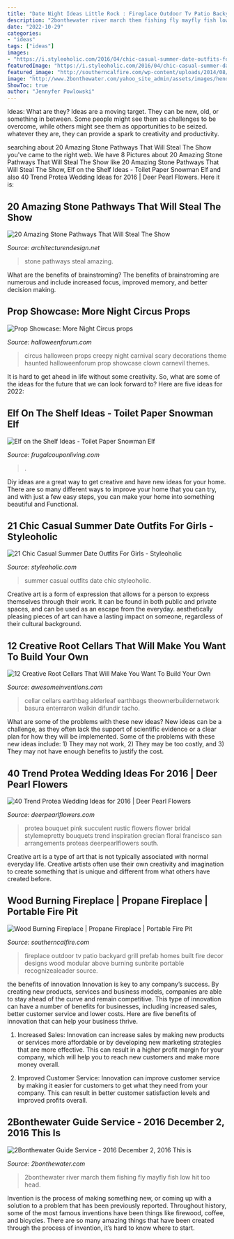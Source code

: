```yaml
---
title: "Date Night Ideas Little Rock : Fireplace Outdoor Tv Patio Backyard Grill Prefab Homes Built Fire Decor Designs Wood Modular Above Burning Sunbrite Portable Recognizealeader Source"
description: "2bonthewater river march them fishing fly mayfly fish low hit too head"
date: "2022-10-29"
categories:
- "ideas"
tags: ["ideas"]
images:
- "https://i.styleoholic.com/2016/04/chic-casual-summer-date-outfits-for-girls-5.jpg"
featuredImage: "https://i.styleoholic.com/2016/04/chic-casual-summer-date-outfits-for-girls-5.jpg"
featured_image: "http://southerncalfire.com/wp-content/uploads/2014/08/spec7.jpg"
image: "http://www.2bonthewater.com/yahoo_site_admin/assets/images/hendo_rod.10462822_std.jpg"
ShowToc: true
author: "Jennyfer Powlowski"
---
```



Ideas: What are they?
Ideas are a moving target. They can be new, old, or something in between. Some people might see them as challenges to be overcome, while others might see them as opportunities to be seized. whatever they are, they can provide a spark to creativity and productivity.

	

		
searching about 20 Amazing Stone Pathways That Will Steal The Show you've came to the right web. We have 8 Pictures about 20 Amazing Stone Pathways That Will Steal The Show like 20 Amazing Stone Pathways That Will Steal The Show, Elf on the Shelf Ideas - Toilet Paper Snowman Elf and also 40 Trend Protea Wedding Ideas for 2016 | Deer Pearl Flowers. Here it is:
		
    
## 20 Amazing Stone Pathways That Will Steal The Show

<img loading=lazy src="https://cdn.architecturendesign.net/wp-content/uploads/2016/04/AD-Amazing-Stone-Pathways-That-Will-Steal-The-Show-21.jpg" onerror="this.onerror=null;this.src='https://tse3.mm.bing.net/th?id=OIP.JBWgrr_X_LdLcW7GqD6dOgHaJ5&amp;pid=15.1';" alt="20 Amazing Stone Pathways That Will Steal The Show">

_Source: architecturendesign.net_

>stone pathways steal amazing. 

	

What are the benefits of brainstroming?
The benefits of brainstroming are numerous and include increased focus, improved memory, and better decision making.

    
## Prop Showcase: More Night Circus Props

<img loading=lazy src="https://farm6.staticflickr.com/5596/15310805591_c0d3fcff14_b.jpg" onerror="this.onerror=null;this.src='https://tse2.mm.bing.net/th?id=OIP.kOs9Ibtim6Q476R61Gx7KAHaLH&amp;pid=15.1';" alt="Prop Showcase: More Night Circus props">

_Source: halloweenforum.com_

>circus halloween props creepy night carnival scary decorations theme haunted halloweenforum prop showcase clown carnevil themes. 

	

It is hard to get ahead in life without some creativity. So, what are some of the ideas for the future that we can look forward to? Here are five ideas for 2022: 

    
## Elf On The Shelf Ideas - Toilet Paper Snowman Elf

<img loading=lazy src="https://www.frugalcouponliving.com/wp-content/uploads/2014/11/TP-Snowman-Elf-on-the-shelf-ideas-frugal-coupon-living.jpg" onerror="this.onerror=null;this.src='https://tse2.mm.bing.net/th?id=OIP.GryHoLz8Gn0WH0Uu92pykgHaLH&amp;pid=15.1';" alt="Elf on the Shelf Ideas - Toilet Paper Snowman Elf">

_Source: frugalcouponliving.com_

>. 

	

Diy ideas are a great way to get creative and have new ideas for your home. There are so many different ways to improve your home that you can try, and with just a few easy steps, you can make your home into something beautiful and Functional.

    
## 21 Chic Casual Summer Date Outfits For Girls - Styleoholic

<img loading=lazy src="https://i.styleoholic.com/2016/04/chic-casual-summer-date-outfits-for-girls-5.jpg" onerror="this.onerror=null;this.src='https://tse3.mm.bing.net/th?id=OIP.HoU-KgGiu9CkFJFMi9xFRAHaLH&amp;pid=15.1';" alt="21 Chic Casual Summer Date Outfits For Girls - Styleoholic">

_Source: styleoholic.com_

>summer casual outfits date chic styleoholic. 

	

Creative art is a form of expression that allows for a person to express themselves through their work. It can be found in both public and private spaces, and can be used as an escape from the everyday. aesthetically pleasing pieces of art can have a lasting impact on someone, regardless of their cultural background.

    
## 12 Creative Root Cellars That Will Make You Want To Build Your Own

<img loading=lazy src="https://www.awesomeinventions.com/wp-content/uploads/2016/02/root-cellar-bag.jpg" onerror="this.onerror=null;this.src='https://tse1.mm.bing.net/th?id=OIP.FVzHVXsNWDi1lGYUVlEqcQHaJ8&amp;pid=15.1';" alt="12 Creative Root Cellars That Will Make You Want To Build Your Own">

_Source: awesomeinventions.com_

>cellar cellars earthbag alderleaf earthbags theownerbuildernetwork basura enterraron walkin difundir tacho. 

	

What are some of the problems with these new ideas?
New ideas can be a challenge, as they often lack the support of scientific evidence or a clear plan for how they will be implemented. Some of the problems with these new ideas include: 1) They may not work, 2) They may be too costly, and 3) They may not have enough benefits to justify the cost.

    
## 40 Trend Protea Wedding Ideas For 2016 | Deer Pearl Flowers

<img loading=lazy src="http://www.deerpearlflowers.com/wp-content/uploads/2015/12/rustic-succulent-and-pink-protea-wedding-bouquet.jpg" onerror="this.onerror=null;this.src='https://tse2.mm.bing.net/th?id=OIP.Od9BcQPbx6Sz2EG3cr5crwHaLH&amp;pid=15.1';" alt="40 Trend Protea Wedding Ideas for 2016 | Deer Pearl Flowers">

_Source: deerpearlflowers.com_

>protea bouquet pink succulent rustic flowers flower bridal stylemepretty bouquets trend inspiration grecian floral francisco san arrangements proteas deerpearlflowers south. 

	

Creative art is a type of art that is not typically associated with normal everyday life. Creative artists often use their own creativity and imagination to create something that is unique and different from what others have created before.

    
## Wood Burning Fireplace | Propane Fireplace | Portable Fire Pit

<img loading=lazy src="http://southerncalfire.com/wp-content/uploads/2014/08/spec7.jpg" onerror="this.onerror=null;this.src='https://tse2.mm.bing.net/th?id=OIP.MRmQOSu91hZXvBv82qp1GgHaE7&amp;pid=15.1';" alt="Wood Burning Fireplace | Propane Fireplace | Portable Fire Pit">

_Source: southerncalfire.com_

>fireplace outdoor tv patio backyard grill prefab homes built fire decor designs wood modular above burning sunbrite portable recognizealeader source. 

	

the benefits of innovation
Innovation is key to any company’s success. By creating new products, services and business models, companies are able to stay ahead of the curve and remain competitive. This type of innovation can have a number of benefits for businesses, including increased sales, better customer service and lower costs. Here are five benefits of innovation that can help your business thrive.
1. Increased Sales: Innovation can increase sales by making new products or services more affordable or by developing new marketing strategies that are more effective. This can result in a higher profit margin for your company, which will help you to reach new customers and make more money overall.

2. Improved Customer Service: Innovation can improve customer service by making it easier for customers to get what they need from your company. This can result in better customer satisfaction levels and improved profits overall.


    
## 2Bonthewater Guide Service - 2016 December 2, 2016 This Is

<img loading=lazy src="http://www.2bonthewater.com/yahoo_site_admin/assets/images/hendo_rod.10462822_std.jpg" onerror="this.onerror=null;this.src='https://tse3.mm.bing.net/th?id=OIP.jGuPEOHN2ZHbQ14siOtjLgHaJ4&amp;pid=15.1';" alt="2Bonthewater Guide Service - 2016 December 2, 2016 This is">

_Source: 2bonthewater.com_

>2bonthewater river march them fishing fly mayfly fish low hit too head. 

	

Invention is the process of making something new, or coming up with a solution to a problem that has been previously reported. Throughout history, some of the most famous inventions have been things like firewood, coffee, and bicycles. There are so many amazing things that have been created through the process of invention, it’s hard to know where to start.

